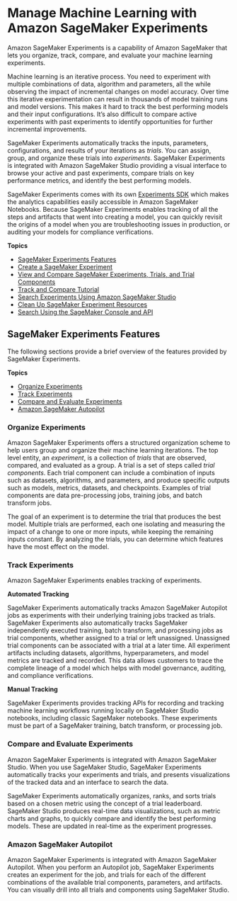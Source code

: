 # Manage Machine Learning with Amazon SageMaker Experiments<a name="experiments"></a>

Amazon SageMaker Experiments is a capability of Amazon SageMaker that lets you organize, track, compare, and evaluate your machine learning experiments\.

Machine learning is an iterative process\. You need to experiment with multiple combinations of data, algorithm and parameters, all the while observing the impact of incremental changes on model accuracy\. Over time this iterative experimentation can result in thousands of model training runs and model versions\. This makes it hard to track the best performing models and their input configurations\. It’s also difficult to compare active experiments with past experiments to identify opportunities for further incremental improvements\.

SageMaker Experiments automatically tracks the inputs, parameters, configurations, and results of your iterations as *trials*\. You can assign, group, and organize these trials into *experiments*\. SageMaker Experiments is integrated with Amazon SageMaker Studio providing a visual interface to browse your active and past experiments, compare trials on key performance metrics, and identify the best performing models\.

SageMaker Experiments comes with its own [Experiments SDK](https://github.com/aws/sagemaker-experiments) which makes the analytics capabilities easily accessible in Amazon SageMaker Notebooks\. Because SageMaker Experiments enables tracking of all the steps and artifacts that went into creating a model, you can quickly revisit the origins of a model when you are troubleshooting issues in production, or auditing your models for compliance verifications\.

**Topics**
+ [SageMaker Experiments Features](#experiments-features)
+ [Create a SageMaker Experiment](experiments-create.md)
+ [View and Compare SageMaker Experiments, Trials, and Trial Components](experiments-view-compare.md)
+ [Track and Compare Tutorial](experiments-mnist.md)
+ [Search Experiments Using Amazon SageMaker Studio](experiments-search-studio.md)
+ [Clean Up SageMaker Experiment Resources](experiments-cleanup.md)
+ [Search Using the SageMaker Console and API](search.md)

## SageMaker Experiments Features<a name="experiments-features"></a>

The following sections provide a brief overview of the features provided by SageMaker Experiments\.

**Topics**
+ [Organize Experiments](#exp-mgmt-organize)
+ [Track Experiments](#exp-mgmt-track)
+ [Compare and Evaluate Experiments](#exp-mgmt-compare)
+ [Amazon SageMaker Autopilot](#exp-mgmt-automl)

### Organize Experiments<a name="exp-mgmt-organize"></a>

Amazon SageMaker Experiments offers a structured organization scheme to help users group and organize their machine learning iterations\. The top level entity, an *experiment*, is a collection of *trials* that are observed, compared, and evaluated as a group\. A trial is a set of steps called *trial components*\. Each trial component can include a combination of inputs such as datasets, algorithms, and parameters, and produce specific outputs such as models, metrics, datasets, and checkpoints\. Examples of trial components are data pre\-processing jobs, training jobs, and batch transform jobs\.

The goal of an experiment is to determine the trial that produces the best model\. Multiple trials are performed, each one isolating and measuring the impact of a change to one or more inputs, while keeping the remaining inputs constant\. By analyzing the trials, you can determine which features have the most effect on the model\.

### Track Experiments<a name="exp-mgmt-track"></a>

Amazon SageMaker Experiments enables tracking of experiments\.

**Automated Tracking**

SageMaker Experiments automatically tracks Amazon SageMaker Autopilot jobs as experiments with their underlying training jobs tracked as trials\. SageMaker Experiments also automatically tracks SageMaker independently executed training, batch transform, and processing jobs as trial components, whether assigned to a trial or left unassigned\. Unassigned trial components can be associated with a trial at a later time\. All experiment artifacts including datasets, algorithms, hyperparameters, and model metrics are tracked and recorded\. This data allows customers to trace the complete lineage of a model which helps with model governance, auditing, and compliance verifications\.

**Manual Tracking**

SageMaker Experiments provides tracking APIs for recording and tracking machine learning workflows running locally on SageMaker Studio notebooks, including classic SageMaker notebooks\. These experiments must be part of a SageMaker training, batch transform, or processing job\.

### Compare and Evaluate Experiments<a name="exp-mgmt-compare"></a>

Amazon SageMaker Experiments is integrated with Amazon SageMaker Studio\. When you use SageMaker Studio, SageMaker Experiments automatically tracks your experiments and trials, and presents visualizations of the tracked data and an interface to search the data\.

SageMaker Experiments automatically organizes, ranks, and sorts trials based on a chosen metric using the concept of a trial leaderboard\. SageMaker Studio produces real\-time data visualizations, such as metric charts and graphs, to quickly compare and identify the best performing models\. These are updated in real\-time as the experiment progresses\.

### Amazon SageMaker Autopilot<a name="exp-mgmt-automl"></a>

Amazon SageMaker Experiments is integrated with Amazon SageMaker Autopilot\. When you perform an Autopilot job, SageMaker Experiments creates an experiment for the job, and trials for each of the different combinations of the available trial components, parameters, and artifacts\. You can visually drill into all trials and components using SageMaker Studio\.